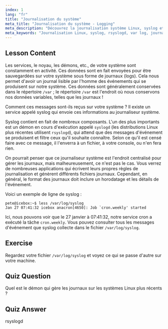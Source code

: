 ```yaml
---
index: 1
lang: "fr"
title: "Journalisation du système"
meta_title: "Journalisation du système - Logging"
meta_description: "Découvrez la journalisation système Linux, syslog et comment afficher les fichiers journaux dans /var/log. Comprenez rsyslogd et surveillez les événements système avec ce guide pour débutants."
meta_keywords: "Journalisation Linux, syslog, rsyslogd, var log, journaux système, tutoriel Linux, guide du débutant"
---
```


## Lesson Content

Les services, le noyau, les démons, etc., de votre système sont constamment en activité. Ces données sont en fait envoyées pour être sauvegardées sur votre système sous forme de journaux (logs). Cela nous permet d'avoir un journal lisible par l'homme des événements qui se produisent sur notre système. Ces données sont généralement conservées dans le répertoire `/var` ; le répertoire `/var` est l'endroit où nous conservons nos données variables, telles que les journaux !

Comment ces messages sont-ils reçus sur votre système ? Il existe un service appelé syslog qui envoie ces informations au journaliseur système.

Syslog contient en fait de nombreux composants. L'un des plus importants est un démon en cours d'exécution appelé `syslogd` (les distributions Linux plus récentes utilisent `rsyslogd`), qui attend que des messages d'événement se produisent et filtre ceux qu'il souhaite connaître. Selon ce qu'il est censé faire avec ce message, il l'enverra à un fichier, à votre console, ou n'en fera rien.

On pourrait penser que ce journaliseur système est l'endroit centralisé pour gérer les journaux, mais malheureusement, ce n'est pas le cas. Vous verrez de nombreuses applications qui écrivent leurs propres règles de journalisation et génèrent différents fichiers journaux. Cependant, en général, le format des journaux doit inclure un horodatage et les détails de l'événement.

Voici un exemple de ligne de syslog :

```plaintext
pete@icebox:~$ less /var/log/syslog
Jan 27 07:41:32 icebox anacron[4650]: Job `cron.weekly' started
```

Ici, nous pouvons voir que le 27 janvier à 07:41:32, notre service cron a exécuté la tâche `cron.weekly`. Vous pouvez consulter tous les messages d'événement que syslog collecte dans le fichier `/var/log/syslog`.

## Exercise

Regardez votre fichier `/var/log/syslog` et voyez ce qui se passe d'autre sur votre machine.

## Quiz Question

Quel est le démon qui gère les journaux sur les systèmes Linux plus récents ?

## Quiz Answer

rsyslogd
